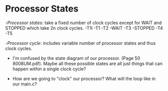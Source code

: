 # Processor States

-*Processor states*: take a fixed number of clock cycles except for WAIT and STOPPED which take 2n clock cycles.
	-T1I
	-T1
	-T2
	-WAIT
	-T3
	-STOPPED
	-T4
	-T5

-*Processor cycle*: includes variable number of processor states and thus clock cycles.

- I'm confused by the state diagram of our processor. (Page 50 8008UM.pdf). Maybe all these possible states are all just things that can happen within a single clock cycle?

- How are we going to "clock" our processor? What will the loop like in our main.c?